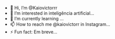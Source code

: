 - 👋 Hi, I’m @Kaiovictorrr
- 👀 I’m interested in inteligência artificial...
- 🌱 I’m currently learning ...
- 📫 How to reach me @kaiovictorr in Instagram...
- ⚡ Fun fact: Em breve...

<!---
Kaiovictorrr/Kaiovictorrr is a ✨ special ✨ repository because its `README.md` (this file) appears on your GitHub profile.
You can click the Preview link to take a look at your changes.
--->
